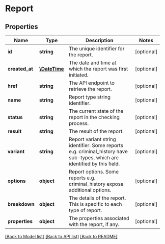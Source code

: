 # Report

## Properties
Name | Type | Description | Notes
------------ | ------------- | ------------- | -------------
**id** | **string** | The unique identifier for the report. | [optional] 
**created_at** | [**\DateTime**](\DateTime.md) | The date and time at which the report was first initiated. | [optional] 
**href** | **string** | The API endpoint to retrieve the report. | [optional] 
**name** | **string** | Report type string identifier. | [optional] 
**status** | **string** | The current state of the report in the checking process. | [optional] 
**result** | **string** | The result of the report. | [optional] 
**variant** | **string** | Report variant string identifier. Some reports e.g. criminal_history have sub-types, which are identified by this field. | [optional] 
**options** | **object** | Report options. Some reports e.g. criminal_history expose additional options. | [optional] 
**breakdown** | **object** | The details of the report. This is specific to each type of report. | [optional] 
**properties** | **object** | The properties associated with the report, if any. | [optional] 

[[Back to Model list]](../README.md#documentation-for-models) [[Back to API list]](../README.md#documentation-for-api-endpoints) [[Back to README]](../README.md)


